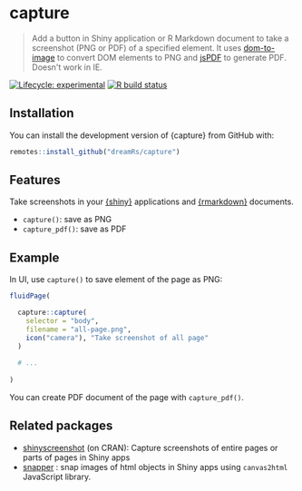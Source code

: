 # capture

> Add a button in Shiny application or R Markdown document to take a screenshot (PNG or PDF) of a specified element. It uses [dom-to-image](https://github.com/tsayen/dom-to-image) to convert DOM elements to PNG and [jsPDF](https://github.com/parallax/jsPDF) to generate PDF. Doesn't work in IE.

<!-- badges: start -->
[![Lifecycle: experimental](https://img.shields.io/badge/lifecycle-experimental-orange.svg)](https://lifecycle.r-lib.org/articles/stages.html)
[![R build status](https://github.com/dreamRs/capture/workflows/R-CMD-check/badge.svg)](https://github.com/dreamRs/capture/actions)
<!-- badges: end -->



## Installation

You can install the development version of {capture} from GitHub with:

```r
remotes::install_github("dreamRs/capture")
```

## Features

Take screenshots in your [{shiny}](https://shiny.rstudio.com/) applications and [{rmarkdown}](https://rmarkdown.rstudio.com/) documents.

* `capture()`: save as PNG
* `capture_pdf()`: save as PDF


## Example

In UI, use `capture()` to save element of the page as PNG:

```r
fluidPage(

  capture::capture(
    selector = "body",
    filename = "all-page.png",
    icon("camera"), "Take screenshot of all page"
  )
  
  # ...
  
)
```

You can create PDF document of the page with `capture_pdf()`.



## Related packages

* [shinyscreenshot](https://github.com/daattali/shinyscreenshot) (on CRAN): Capture screenshots of entire pages or parts of pages in Shiny apps
* [snapper](https://github.com/yonicd/snapper) : snap images of html objects in Shiny apps using `canvas2html` JavaScript
library.

